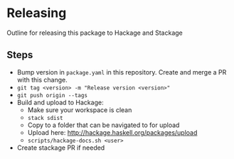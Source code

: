 # Releasing

Outline for releasing this package to Hackage and Stackage

## Steps

* Bump version in `package.yaml` in this repository. Create and merge a PR with this change.
* `git tag <version> -m "Release version <version>"`
* `git push origin --tags`
* Build and upload to Hackage:
   * Make sure your workspace is clean
   * `stack sdist`
   * Copy to a folder that can be navigated to for upload
   * Upload here: http://hackage.haskell.org/packages/upload
   * `scripts/hackage-docs.sh <user>`
* Create stackage PR if needed
